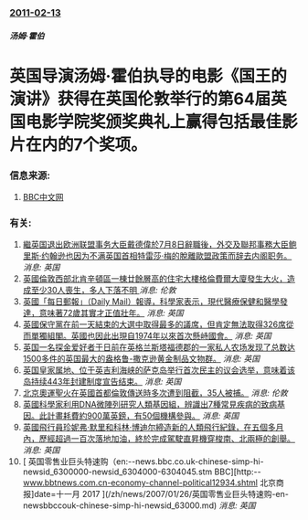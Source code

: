 ### [2011-02-13](/news/2011/02/13/index.md)

##### 汤姆·霍伯
# 英国导演汤姆·霍伯执导的电影《国王的演讲》获得在英国伦敦举行的第64届英国电影学院奖颁奖典礼上赢得包括最佳影片在内的7个奖项。




### 信息来源:

1. [BBC中文网](http://www.bbc.co.uk/zhongwen/simp/uk/2011/02/110213_uk_film_baftas.shtml)

### 有关:

1. [繼英国退出欧洲联盟事务大臣戴德偉於7月8日辭職後，外交及聯邦事務大臣鲍里斯·约翰逊也因为不满英国首相特雷莎·梅的脫離歐盟政策而辞去内阁职务。 ](/zh/news/2018/07/9/繼英国退出欧洲联盟事务大臣戴德偉於7月8日辭職後-外交及聯邦事務大臣鲍里斯-约翰逊也因为不满英国首相特雷莎-梅的脫離歐盟.md) _消息: 英国_
2. [英國倫敦西部北肯辛頓區一棟廿餘層高的住宅大樓格倫費爾大廈發生大火，造成至少30人喪生，多人下落不明 ](/zh/news/2017/06/14/英國倫敦西部北肯辛頓區一棟廿餘層高的住宅大樓格倫費爾大廈發生大火-造成至少30人喪生-多人下落不明.md) _消息: 伦敦_
3. [ 英國「每日郵報」（Daily Mail）報導，科學家表示，現代醫療保健和醫學發達，意味著72歲其實才正值壯年。](/zh/news/2012/10/16/英國-每日郵報-Daily-Mail-報導-科學家表示-現代醫療保健和醫學發達-意味著72歲其實才正值壯年.md) _消息: 英国_
4. [ 英國保守黨在前一天結束的大選中取得最多的議席，但肯定無法取得326席從而單獨組閣。英國也因此出現自1974年以來首次懸峙國會。](/zh/news/2010/05/7/英國保守黨在前一天結束的大選中取得最多的議席-但肯定無法取得326席從而單獨組閣-英國也因此出現自1974年以來首次懸.md) _消息: 英国_
5. [英国一名探金爱好者于日前在英格兰斯塔福德郡的一家私人农场发现了总数达1500多件的英国最大的盎格鲁-撒克逊黄金制品文物群。](/zh/news/2009/09/24/英国一名探金爱好者于日前在英格兰斯塔福德郡的一家私人农场发现了总数达1500多件的英国最大的盎格鲁-撒克逊黄金制品文物群.md) _消息: 英国_
6. [英国皇家属地、位于英吉利海峡的萨克岛举行首次民主的议会选举，意味着该岛持续443年封建制度宣告结束。](/zh/news/2008/12/10/英国皇家属地-位于英吉利海峡的萨克岛举行首次民主的议会选举-意味着该岛持续443年封建制度宣告结束.md) _消息: 英国_
7. [北京奧運聖火在英國首都倫敦傳送時多次遭到阻截，35人被捕。](/zh/news/2008/04/6/北京奧運聖火在英國首都倫敦傳送時多次遭到阻截-35人被捕.md) _消息: 伦敦_
8. [英國科學家利用DNA微陣列研究人類基因組，辨識出7種常見疾病的致病基因。此計畫耗費約900萬英鎊，有50個機構參與。](/zh/news/2007/06/8/英國科學家利用DNA微陣列研究人類基因組-辨識出7種常見疾病的致病基因-此計畫耗費約900萬英鎊-有50個機構參與.md) _消息: 英国_
9. [英國飛行員珍妮弗·默里和科林·博迪尔締造新的人類飛行紀錄，在五個多月內，歷經超過一百次落地加油，終於完成駕駛直昇機穿梭南、北兩極的創舉。](/zh/news/2007/05/23/英國飛行員珍妮弗-默里和科林-博迪尔締造新的人類飛行紀錄-在五個多月內-歷經超過一百次落地加油-終於完成駕駛直昇機穿梭南.md) _消息: 英国_
10. [ 英国零售业巨头特速购（en:--news.bbc.co.uk-chinese-simp-hi-newsid_6300000-newsid_6304000-6304045.stm BBC][http:--www.bbtnews.com.cn-economy-channel-political12934.shtml 北京商报]date=十一月 2017 ](/zh/news/2007/01/26/英国零售业巨头特速购-en-newsbbccouk-chinese-simp-hi-newsid_63000.md) _消息: 英国_
